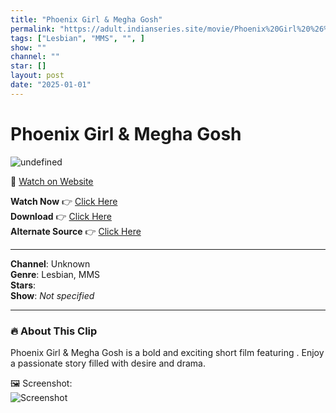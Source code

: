 ```yaml
---
title: "Phoenix Girl & Megha Gosh"
permalink: "https://adult.indianseries.site/movie/Phoenix%20Girl%20%26%20Megha%20Gosh"
tags: ["Lesbian", "MMS", "", ]
show: ""
channel: ""
star: []
layout: post
date: "2025-01-01"
---
```


# Phoenix Girl & Megha Gosh

![undefined](https://desisins.com/wp-content/uploads/2024/09/Phoenix-Girl-MEgha-Gosh-Das-MMS-DesiSins.com_.jpg)

🔗 [Watch on Website](https://adult.indianseries.site/movie/Phoenix%20Girl%20%26%20Megha%20Gosh)

**Watch Now** 👉 [Click Here](https://adult.indianseries.site/movie/Phoenix%20Girl%20%26%20Megha%20Gosh)  
**Download** 👉 [Click Here](https://adult.indianseries.site/movie/Phoenix%20Girl%20%26%20Megha%20Gosh)  
**Alternate Source** 👉 [Click Here](https://adult.indianseries.site/movie/Phoenix%20Girl%20%26%20Megha%20Gosh)

---

**Channel**: Unknown  
**Genre**: Lesbian, MMS  
**Stars**:   
**Show**: *Not specified*

---

### 🔥 About This Clip

Phoenix Girl & Megha Gosh is a bold and exciting short film featuring . Enjoy a passionate story filled with desire and drama.
 
🖼️ Screenshot:  
![Screenshot](https://desisins.com/wp-content/uploads/2024/09/Phoenix-Girl-MEgha-Gosh-Das-MMS-DesiSins.com_.jpg)
